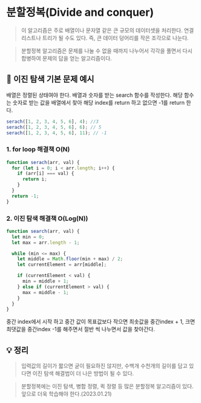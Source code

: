 # 분할정복(Divide and conquer)

> 이 알고리즘은 주로 배열이나 문자열 같은 큰 규모의 데이터셋을 처리한다. 연결 리스트나 트리가 될 수도 있다. 즉, 큰 데이터 덩어리를 작은 조각으로 나눈다.

> 분할정복 알고리즘은 문제를 나눌 수 없을 때까지 나누어서 각각을 풀면서 다시 합병하여 문제의 답을 얻는 알고리즘이다.

## 📖 이진 탐색 기본 문제 예시

배열은 정렬된 상태여야 한다.
배열과 숫자를 받는 search 함수를 작성한다.
해당 함수는 숫자로 받는 값을 배열에서 찾아 해당 index를 return 하고 없으면 -1를 return 한다.

```javascript
serach([1, 2, 3, 4, 5, 6], 4); //3
serach([1, 2, 3, 4, 5, 6], 6); // 5
serach([1, 2, 3, 4, 5, 6], 11); // -1
```

### 1. for loop 해결책 O(N)

```javascript
function serach(arr, val) {
  for (let i = 0; i < arr.length; i++) {
    if (arr[i] === val) {
      return i;
    }
  }
  return -1;
}
```

### 2. 이진 탐색 해결책 O(Log(N))

```javascript
function search(arr, val) {
  let min = 0;
  let max = arr.length - 1;

  while (min <= max) {
    let middle = Math.floor(min + max) / 2;
    let currentElement = arr[middle];

    if (currentElement < val) {
      min = middle + 1;
    } else if (currentElement > val) {
      max = middle - 1;
    }
  }
}
```

중간 index에서 시작 하고 중간 값이 목표값보다 작으면 최솟값을 중간index + 1, 크면 최댓값을 중간index -1를 해주면서 절반 씩 나누면서 값을 찾아간다.

## 💡 정리

> 입력값의 길이가 짧으면 굳이 필요하진 않지만, 수백개 수천개의 길이를 담고 있다면 이진 탐색 해결법이 더 나은 방법이 될 수 있다.

> 분할정복에는 이진 탐색, 병합 정렬, 퀵 정렬 등 많은 분할정복 알고리즘이 있다. 앞으로 더욱 학습해야 한다.(2023.01.21)
